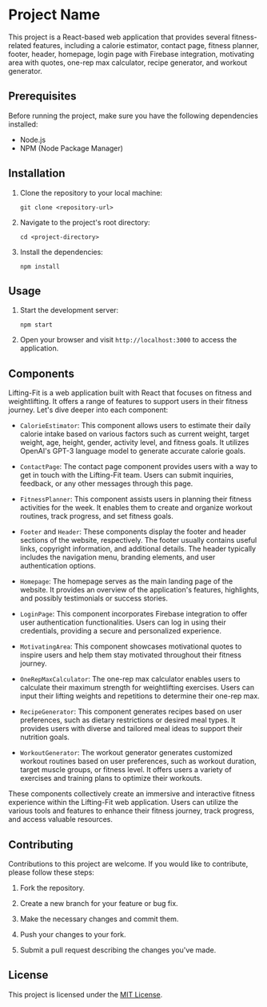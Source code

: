 # Project Name

This project is a React-based web application that provides several fitness-related features, including a calorie estimator, contact page, fitness planner, footer, header, homepage, login page with Firebase integration, motivating area with quotes, one-rep max calculator, recipe generator, and workout generator.

## Prerequisites

Before running the project, make sure you have the following dependencies installed:

- Node.js
- NPM (Node Package Manager)

## Installation

1. Clone the repository to your local machine:

   ```
   git clone <repository-url>
   ```

2. Navigate to the project's root directory:

   ```
   cd <project-directory>
   ```

3. Install the dependencies:

   ```
   npm install
   ```

## Usage

1. Start the development server:

   ```
   npm start
   ```

2. Open your browser and visit `http://localhost:3000` to access the application.

## Components

Lifting-Fit is a web application built with React that focuses on fitness and weightlifting. It offers a range of features to support users in their fitness journey. Let's dive deeper into each component:

- `CalorieEstimator`: This component allows users to estimate their daily calorie intake based on various factors such as current weight, target weight, age, height, gender, activity level, and fitness goals. It utilizes OpenAI's GPT-3 language model to generate accurate calorie goals.

- `ContactPage`: The contact page component provides users with a way to get in touch with the Lifting-Fit team. Users can submit inquiries, feedback, or any other messages through this page.

- `FitnessPlanner`: This component assists users in planning their fitness activities for the week. It enables them to create and organize workout routines, track progress, and set fitness goals.

- `Footer` and `Header`: These components display the footer and header sections of the website, respectively. The footer usually contains useful links, copyright information, and additional details. The header typically includes the navigation menu, branding elements, and user authentication options.

- `Homepage`: The homepage serves as the main landing page of the website. It provides an overview of the application's features, highlights, and possibly testimonials or success stories.

- `LoginPage`: This component incorporates Firebase integration to offer user authentication functionalities. Users can log in using their credentials, providing a secure and personalized experience.

- `MotivatingArea`: This component showcases motivational quotes to inspire users and help them stay motivated throughout their fitness journey.

- `OneRepMaxCalculator`: The one-rep max calculator enables users to calculate their maximum strength for weightlifting exercises. Users can input their lifting weights and repetitions to determine their one-rep max.

- `RecipeGenerator`: This component generates recipes based on user preferences, such as dietary restrictions or desired meal types. It provides users with diverse and tailored meal ideas to support their nutrition goals.

- `WorkoutGenerator`: The workout generator generates customized workout routines based on user preferences, such as workout duration, target muscle groups, or fitness level. It offers users a variety of exercises and training plans to optimize their workouts.

These components collectively create an immersive and interactive fitness experience within the Lifting-Fit web application. Users can utilize the various tools and features to enhance their fitness journey, track progress, and access valuable resources.

## Contributing

Contributions to this project are welcome. If you would like to contribute, please follow these steps:

1. Fork the repository.

2. Create a new branch for your feature or bug fix.

3. Make the necessary changes and commit them.

4. Push your changes to your fork.

5. Submit a pull request describing the changes you've made.

## License

This project is licensed under the [MIT License](LICENSE).